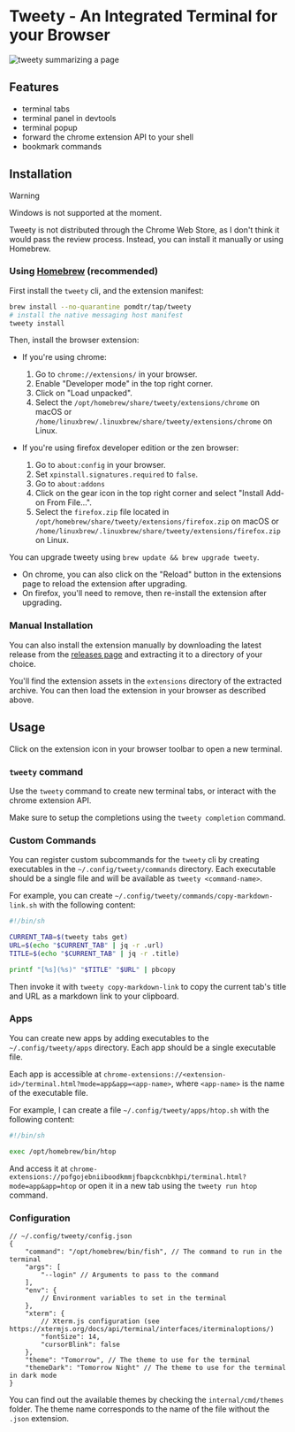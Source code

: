 # Tweety - An Integrated Terminal for your Browser

![tweety summarizing a page](./media/demo.png)

## Features

- terminal tabs
- terminal panel in devtools
- terminal popup
- forward the chrome extension API to your shell
- bookmark commands

## Installation

> [!WARNING]
> Windows is not supported at the moment.

Tweety is not distributed through the Chrome Web Store, as I don't think it would pass the review process. Instead, you can install it manually or using Homebrew.

### Using [Homebrew](https://brew.sh/) (recommended)

First install the `tweety` cli, and the extension manifest:

```sh
brew install --no-quarantine pomdtr/tap/tweety
# install the native messaging host manifest
tweety install
```

Then, install the browser extension:

- If you're using chrome:

    1. Go to `chrome://extensions/` in your browser.
    1. Enable "Developer mode" in the top right corner.
    1. Click on "Load unpacked".
    1. Select the `/opt/homebrew/share/tweety/extensions/chrome` on macOS or `/home/linuxbrew/.linuxbrew/share/tweety/extensions/chrome` on Linux.

- If you're using firefox developer edition or the zen browser:

    1. Go to `about:config` in your browser.
    2. Set `xpinstall.signatures.required` to `false`.
    3. Go to `about:addons`
    4. Click on the gear icon in the top right corner and select "Install Add-on From File...".
    5. Select the `firefox.zip` file located in `/opt/homebrew/share/tweety/extensions/firefox.zip` on macOS or `/home/linuxbrew/.linuxbrew/share/tweety/extensions/firefox.zip` on Linux.

You can upgrade tweety using `brew update && brew upgrade tweety`.

- On chrome, you can also click on the "Reload" button in the extensions page to reload the extension after upgrading.
- On firefox, you'll need to remove, then re-install the extension after upgrading.

### Manual Installation

You can also install the extension manually by downloading the latest release from the [releases page](https://github.com/pomdtr/tweety/releases) and extracting it to a directory of your choice.

You'll find the extension assets in the `extensions` directory of the extracted archive. You can then load the extension in your browser as described above.

## Usage

Click on the extension icon in your browser toolbar to open a new terminal.

### `tweety` command

Use the `tweety` command to create new terminal tabs, or interact with the chrome extension API.

Make sure to setup the completions using the `tweety completion` command.

### Custom Commands

You can register custom subcommands for the `tweety` cli by creating executables in the `~/.config/tweety/commands` directory. Each executable should be a single file and will be available as `tweety <command-name>`.

For example, you can create `~/.config/tweety/commands/copy-markdown-link.sh` with the following content:

```sh
#!/bin/sh

CURRENT_TAB=$(tweety tabs get)
URL=$(echo "$CURRENT_TAB" | jq -r .url)
TITLE=$(echo "$CURRENT_TAB" | jq -r .title)

printf "[%s](%s)" "$TITLE" "$URL" | pbcopy
```

Then invoke it with `tweety copy-markdown-link` to copy the current tab's title and URL as a markdown link to your clipboard.

### Apps

You can create new apps by adding executables to the `~/.config/tweety/apps` directory. Each app should be a single executable file.

Each app is accessible at `chrome-extensions://<extension-id>/terminal.html?mode=app&app=<app-name>`, where `<app-name>` is the name of the executable file.

For example, I can create a file `~/.config/tweety/apps/htop.sh` with the following content:

```sh
#!/bin/sh

exec /opt/homebrew/bin/htop
```

And access it at `chrome-extensions://pofgojebniiboodkmmjfbapckcnbkhpi/terminal.html?mode=app&app=htop` or open it in a new tab using the `tweety run htop` command.

### Configuration

```jsonc
// ~/.config/tweety/config.json
{
    "command": "/opt/homebrew/bin/fish", // The command to run in the terminal
    "args": [
        "--login" // Arguments to pass to the command
    ],
    "env": {
        // Environment variables to set in the terminal
    },
    "xterm": {
        // Xterm.js configuration (see https://xtermjs.org/docs/api/terminal/interfaces/iterminaloptions/)
        "fontSize": 14,
        "cursorBlink": false
    },
    "theme": "Tomorrow", // The theme to use for the terminal
    "themeDark": "Tomorrow Night" // The theme to use for the terminal in dark mode
}
```

You can find out the available themes by checking the `internal/cmd/themes` folder. The theme name corresponds to the name of the file without the `.json` extension.
